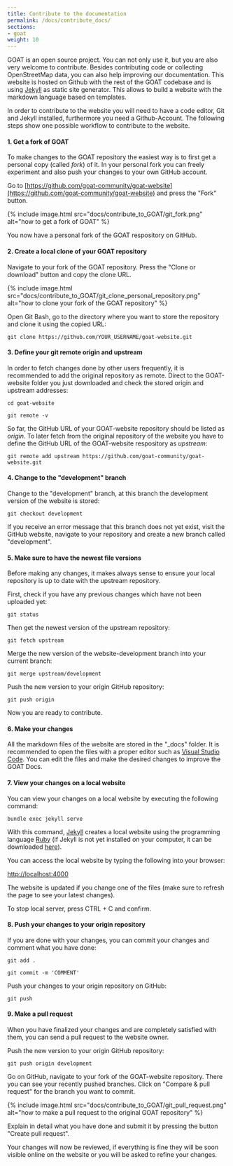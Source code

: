 ```yaml
---
title: Contribute to the documentation
permalink: /docs/contribute_docs/
sections:
- goat
weight: 10
---
```


GOAT is an open source project. You can not only use it, but you are also very welcome to contribute. Besides contributing code or collecting OpenStreetMap data, you can also help improving our documentation. This website is hosted on Github with the rest of the GOAT codebase and is using [Jekyll](https://jekyllrb.com/) as static site generator. This allows to build a website with the markdown language based on templates.

In order to contribute to the website you will need to have a code editor, Git and Jekyll installed, furthermore you need a Github-Account.
The following steps show one possible workflow to contribute to the website. 

#### 1. Get a fork of GOAT

To make changes to the GOAT repository the easiest way is to first get a personal copy (called <i>fork</i>) of it. In your personal fork you can freely experiment and also push your changes to your own GitHub account.

Go to [https://github.com/goat-community/goat-website](https://github.com/goat-community/goat-website) and press the "Fork" button. 

{% include image.html src="docs/contribute_to_GOAT/git_fork.png" alt="how to get a fork of GOAT" %}

You now have a personal fork of the GOAT respository on GitHub.

#### 2. Create a local clone of your GOAT repository

Navigate to your fork of the GOAT repository. Press the "Clone or download" button and copy the clone URL.

{% include image.html src="docs/contribute_to_GOAT/git_clone_personal_repository.png" alt="how to clone your fork of the GOAT repository" %}

Open Git Bash, go to the directory where you want to store the repository and clone it using the copied URL:

`git clone https://github.com/YOUR_USERNAME/goat-website.git`

#### 3. Define your git remote origin and upstream

In order to fetch changes done by other users frequently, it is recommended to add the original repository as remote. Direct to the GOAT-website folder you just downloaded and check the stored origin and upstream addresses:

`cd goat-website`

`git remote -v`

So far, the GitHub URL of your GOAT-website repository should be listed as <i> origin</i>. To later fetch from the original repository of the website you have to define the GitHub URL of the GOAT-website respository as <i> upstream</i>: 

`git remote add upstream https://github.com/goat-community/goat-website.git`

#### 4. Change to the "development" branch

Change to the "development" branch, at this branch the development version of the website is stored:

`git checkout development`

If you receive an error message that this branch does not yet exist, visit the GitHub website, navigate to your repository and create a new branch called "development".

#### 5. Make sure to have the newest file versions

Before making any changes, it makes always sense to ensure your local repository is up to date with the upstream repository.

First, check if you have any previous changes which have not been uploaded yet:

`git status`

Then get the newest version of the upstream repository:

`git fetch upstream`

Merge the new version of the website-development branch into your current branch:

`git merge upstream/development`

Push the new version to your origin GitHub repository:

`git push origin`

Now you are ready to contribute.

#### 6. Make your changes

All the markdown files of the website are stored in the "_docs" folder. It is recommended to open the files with a proper editor such as [Visual Studio Code](https://code.visualstudio.com/). You can edit the files and make the desired changes to improve the GOAT Docs.

#### 7. View your changes on a local website

You can view your changes on a local website by executing the following command:

`bundle exec jekyll serve`

With this command, [Jekyll](https://jekyllrb.com/) creates a local website using the programming language [Ruby](https://www.ruby-lang.org/en/) (if Jekyll is not yet installed on your computer, it can be downloaded [here](https://jekyllrb.com/docs/installation/)). 

You can access the local website by typing the following into your browser: 

[http://localhost:4000](http://localhost:4000)

The website is updated if you change one of the files (make sure to refresh the page to see your latest changes).

To stop local server, press CTRL + C and confirm. 

#### 8. Push your changes to your origin repository

If you are done with your changes, you can commit your changes and comment what you have done:

`git add .`

`git commit -m 'COMMENT'`

Push your changes to your origin repository on GitHub:

`git push`

#### 9. Make a pull request

When you have finalized your changes and are completely satisfied with them, you can send a pull request to the website owner.

Push the new version to your origin GitHub repository:

`git push origin development`

Go on GitHub, navigate to your fork of the GOAT-website repository. There you can see your recently pushed branches. Click on "Compare & pull request" for the branch you want to commit.

{% include image.html src="docs/contribute_to_GOAT/git_pull_request.png" alt="how to make a pull request to the original GOAT repository" %}


Explain in detail what you have done and submit it by pressing the button "Create pull request".

Your changes will now be reviewed, if everything is fine they will be soon visible online on the website or you will be asked to refine your changes.

